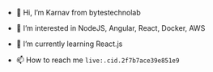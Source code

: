 - 👋 Hi, I’m Karnav from bytestechnolab

- 👀 I’m interested in NodeJS, Angular, React, Docker, AWS

- 🌱 I’m currently learning React.js

- 📫 How to reach me ```live:.cid.2f7b7ace39e851e9```

